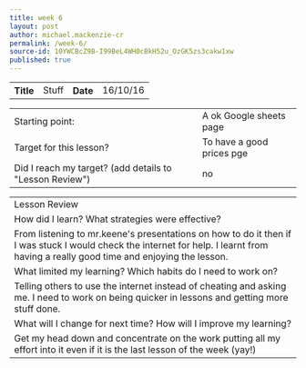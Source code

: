 ```yaml
---
title: week 6
layout: post
author: michael.mackenzie-cr
permalink: /week-6/
source-id: 10YWCBcZ9B-I99BeL4WH0cBkH52u_OzGK5zs3cakw1xw
published: true
---
```

<table>
  <tr>
    <th>Title</th>
    <td>Stuff</td>
    <th>Date</th>
    <td>16/10/16</td>
  </tr>
</table>


<table>
  <tr>
    <td>Starting point:</td>
    <td>A ok Google sheets page</td>
  </tr>
  <tr>
    <td>Target for this lesson?</td>
    <td>To have a good prices pge</td>
  </tr>
  <tr>
    <td>Did I reach my target? 
(add details to "Lesson Review")</td>
    <td> no</td>
  </tr>
</table>


<table>
  <tr>
    <td>Lesson Review</td>
  </tr>
  <tr>
    <td>How did I learn? What strategies were effective? </td>
  </tr>
  <tr>
    <td>From listening to mr.keene's presentations on how to do it then if I was stuck I would check the internet for help. I learnt from having a really good time and enjoying the lesson.</td>
  </tr>
  <tr>
    <td>What limited my learning? Which habits do I need to work on? </td>
  </tr>
  <tr>
    <td>Telling others to use the internet instead of cheating and asking me. I need to work on being quicker in lessons and getting more stuff done.</td>
  </tr>
  <tr>
    <td>What will I change for next time? How will I improve my learning?</td>
  </tr>
  <tr>
    <td>Get my head down and concentrate on the work putting all my effort into it even if it is the last lesson of the week (yay!)</td>
  </tr>
</table>


